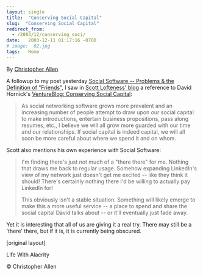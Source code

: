 ```yaml
---
layout: single
title:  "Conserving Social Capital"
slug:  "Conserving Social Capital"
redirect_from:
  - /2003/12/conserving_soci/
date:   2003-12-11 01:17:16 -0700
# image:  02.jpg
tags:   Home
---
```


By [Christopher Allen](/lwa/about)

A followup to my post yesterday [Social Software -- Problems & the Definition of "Friends"](#107108853847658748), I saw in [Scott Lofteness' blog](http://www.sjl.us/main/2003/12/social_networki.html) a reference to David Hornick's [VentureBlog: Conserving Social Capital](http://www.ventureblog.com/articles/indiv/2003/000214.html):

> As social networking software grows more prevalent and an increasing number of people attempt to draw upon our social capital to make introductions, entertain business propositions, pass along resumes, etc., I believe we will all grow more guarded with our time and our relationships. If social capital is indeed capital, we will all soon be more careful about where we spend it and on whom.

  
Scott also mentions his own experience with Social Software:

> I'm finding there's just not much of a "there there" for me. Nothing that draws me back to regular usage. Somehow expanding LinkedIn's view of my network just doesn't get me excited -- like they think it should! There's certainly nothing there I'd be willing to actually pay LinkedIn for!
> 
> This obviously isn't a stable situation. Something will likely emerge to make this a more useful service -- a place to spend and share the social capital David talks about -- or it'll eventually just fade away.

Yet it is interesting that all of us are giving it a real try. There may still be a 'there' there, but if it is, it is currently being obscured.

[original layout]

Life With Alacrity

© Christopher Allen